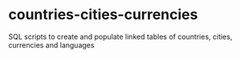 # countries-cities-currencies
SQL scripts to create and populate linked tables of countries, cities, currencies and languages
